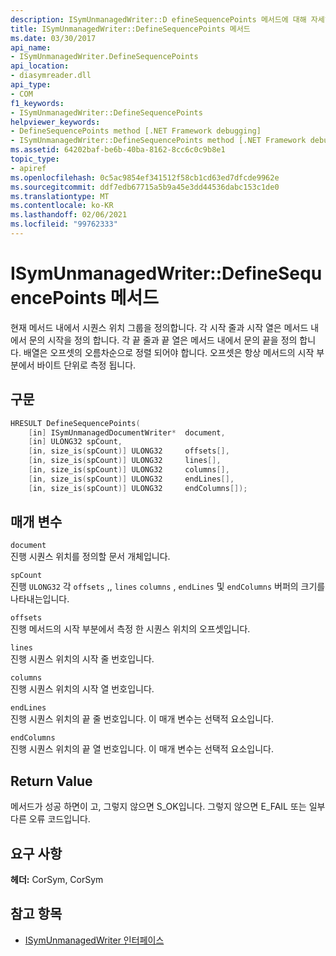 ```yaml
---
description: ISymUnmanagedWriter::D efineSequencePoints 메서드에 대해 자세히 알아보세요.
title: ISymUnmanagedWriter::DefineSequencePoints 메서드
ms.date: 03/30/2017
api_name:
- ISymUnmanagedWriter.DefineSequencePoints
api_location:
- diasymreader.dll
api_type:
- COM
f1_keywords:
- ISymUnmanagedWriter::DefineSequencePoints
helpviewer_keywords:
- DefineSequencePoints method [.NET Framework debugging]
- ISymUnmanagedWriter::DefineSequencePoints method [.NET Framework debugging]
ms.assetid: 64202baf-be6b-40ba-8162-8cc6c0c9b8e1
topic_type:
- apiref
ms.openlocfilehash: 0c5ac9854ef341512f58cb1cd63ed7dfcde9962e
ms.sourcegitcommit: ddf7edb67715a5b9a45e3dd44536dabc153c1de0
ms.translationtype: MT
ms.contentlocale: ko-KR
ms.lasthandoff: 02/06/2021
ms.locfileid: "99762333"
---
```

# <a name="isymunmanagedwriterdefinesequencepoints-method"></a>ISymUnmanagedWriter::DefineSequencePoints 메서드

현재 메서드 내에서 시퀀스 위치 그룹을 정의합니다. 각 시작 줄과 시작 열은 메서드 내에서 문의 시작을 정의 합니다. 각 끝 줄과 끝 열은 메서드 내에서 문의 끝을 정의 합니다. 배열은 오프셋의 오름차순으로 정렬 되어야 합니다. 오프셋은 항상 메서드의 시작 부분에서 바이트 단위로 측정 됩니다.  
  
## <a name="syntax"></a>구문  
  
```cpp  
HRESULT DefineSequencePoints(  
    [in] ISymUnmanagedDocumentWriter*  document,  
    [in] ULONG32 spCount,  
    [in, size_is(spCount)] ULONG32     offsets[],  
    [in, size_is(spCount)] ULONG32     lines[],  
    [in, size_is(spCount)] ULONG32     columns[],  
    [in, size_is(spCount)] ULONG32     endLines[],  
    [in, size_is(spCount)] ULONG32     endColumns[]);  
```  
  
## <a name="parameters"></a>매개 변수  

 `document`  
 진행 시퀀스 위치를 정의할 문서 개체입니다.  
  
 `spCount`  
 진행 `ULONG32` 각 `offsets` ,, `lines` `columns` , `endLines` 및 `endColumns` 버퍼의 크기를 나타내는입니다.  
  
 `offsets`  
 진행 메서드의 시작 부분에서 측정 한 시퀀스 위치의 오프셋입니다.  
  
 `lines`  
 진행 시퀀스 위치의 시작 줄 번호입니다.  
  
 `columns`  
 진행 시퀀스 위치의 시작 열 번호입니다.  
  
 `endLines`  
 진행 시퀀스 위치의 끝 줄 번호입니다. 이 매개 변수는 선택적 요소입니다.  
  
 `endColumns`  
 진행 시퀀스 위치의 끝 열 번호입니다. 이 매개 변수는 선택적 요소입니다.  
  
## <a name="return-value"></a>Return Value  

 메서드가 성공 하면이 고, 그렇지 않으면 S_OK입니다. 그렇지 않으면 E_FAIL 또는 일부 다른 오류 코드입니다.  
  
## <a name="requirements"></a>요구 사항  

 **헤더:** CorSym, CorSym  
  
## <a name="see-also"></a>참고 항목

- [ISymUnmanagedWriter 인터페이스](isymunmanagedwriter-interface.md)
